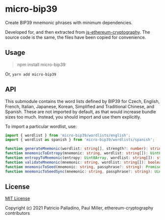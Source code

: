 # micro-bip39

Create BIP39 mnemonic phrases with minimum dependencies.

Developed for, and then extracted from
[js-ethereum-cryptography](https://github.com/ethereum/js-ethereum-cryptography). The source code is the same,
the files have been copied for convenience.

## Usage

> npm install micro-bip39

Or, `yarn add micro-bip39`

## API

This submodule contains the word lists defined by BIP39 for Czech, English, French, Italian, Japanese, Korean, Simplified and Traditional Chinese, and Spanish. These are not imported by default, as that would increase bundle sizes too much. Instead, you should import and use them explicitly.

To import a particular wordlist, use:

```typescript
import { wordlist } from 'micro-bip39/wordlists/english';
import { wordlist as spanish } from 'micro-bip39/wordlists/spanish';
```

```typescript
function generateMnemonic(wordlist: string[], strength?: number): string;
function mnemonicToEntropy(mnemonic: string, wordlist: string[]): Uint8Array;
function entropyToMnemonic(entropy: Uint8Array, wordlist: string[]): string;
function validateMnemonic(mnemonic: string, wordlist: string[]): boolean;
function mnemonicToSeed(mnemonic: string, passphrase?: string): Promise<Uint8Array>;
function mnemonicToSeedSync(mnemonic: string, passphrase?: string): Uint8Array;
```

## License

[MIT License](./LICENSE)

Copyright (c) 2021 Patricio Palladino, Paul Miller, ethereum-cryptography contributors
